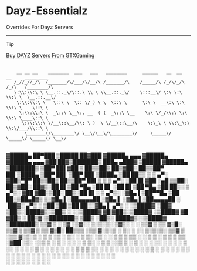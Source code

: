 # Dayz-Essentialz
Overrides For Dayz Servers 

<hr/>


> [!TIP]
><a href="https://www.gtxgaming.co.uk/clientarea/aff.php?aff=3320">Buy DAYZ Servers From GTXGaming</a>

##

        __ __ __    ________  ___   ___   ________      ______   __  __   __     _________  
       /_//_//_/\  /_______/\/___/\/__/\ /_______/\    /_____/\ /_/\/_/\ /_/\   /________/\ 
       \:\\:\\:\ \ \__.::._\/\::.\ \\ \ \\__.::._\/    \:::__\/ \:\ \:\ \\:\ \  \__.::.__\/ 
        \:\\:\\:\ \   \::\ \  \:: \/_) \ \  \::\ \      \:\ \  __\:\ \:\ \\:\ \    \::\ \   
         \:\\:\\:\ \  _\::\ \__\:. __  ( (  _\::\ \__    \:\ \/_/\\:\ \:\ \\:\ \____\::\ \  
          \:\\:\\:\ \/__\::\__/\\: \ )  \ \/__\::\__/\    \:\_\ \ \\:\_\:\ \\:\/___/\\::\ \ 
           \_______\/\________\/ \__\/\__\/\________\/     \_____\/ \_____\/ \_____\/ \__\/ 

##                                                                                                                                                                        
                                                                                                                                                                                 
▓█████▄  ██▀███   ▒█████   ██▓███  ▓█████▄  ▄▄▄      ▓█████▄    ▓█████▄  ▄▄▄     ▓██   ██▓▒███████▒    ███▄ ▄███▓ ▒█████  ▓█████▄ ▒███████▒
▒██▀ ██▌▓██ ▒ ██▒▒██▒  ██▒▓██░  ██▒▒██▀ ██▌▒████▄    ▒██▀ ██▌   ▒██▀ ██▌▒████▄    ▒██  ██▒▒ ▒ ▒ ▄▀░   ▓██▒▀█▀ ██▒▒██▒  ██▒▒██▀ ██▌▒ ▒ ▒ ▄▀░
░██   █▌▓██ ░▄█ ▒▒██░  ██▒▓██░ ██▓▒░██   █▌▒██  ▀█▄  ░██   █▌   ░██   █▌▒██  ▀█▄   ▒██ ██░░ ▒ ▄▀▒░    ▓██    ▓██░▒██░  ██▒░██   █▌░ ▒ ▄▀▒░ 
░▓█▄   ▌▒██▀▀█▄  ▒██   ██░▒██▄█▓▒ ▒░▓█▄   ▌░██▄▄▄▄██ ░▓█▄   ▌   ░▓█▄   ▌░██▄▄▄▄██  ░ ▐██▓░  ▄▀▒   ░   ▒██    ▒██ ▒██   ██░░▓█▄   ▌  ▄▀▒   ░
░▒████▓ ░██▓ ▒██▒░ ████▓▒░▒██▒ ░  ░░▒████▓  ▓█   ▓██▒░▒████▓    ░▒████▓  ▓█   ▓██▒ ░ ██▒▓░▒███████▒   ▒██▒   ░██▒░ ████▓▒░░▒████▓ ▒███████▒
 ▒▒▓  ▒ ░ ▒▓ ░▒▓░░ ▒░▒░▒░ ▒▓▒░ ░  ░ ▒▒▓  ▒  ▒▒   ▓▒█░ ▒▒▓  ▒     ▒▒▓  ▒  ▒▒   ▓▒█░  ██▒▒▒ ░▒▒ ▓░▒░▒   ░ ▒░   ░  ░░ ▒░▒░▒░  ▒▒▓  ▒ ░▒▒ ▓░▒░▒
 ░ ▒  ▒   ░▒ ░ ▒░  ░ ▒ ▒░ ░▒ ░      ░ ▒  ▒   ▒   ▒▒ ░ ░ ▒  ▒     ░ ▒  ▒   ▒   ▒▒ ░▓██ ░▒░ ░░▒ ▒ ░ ▒   ░  ░      ░  ░ ▒ ▒░  ░ ▒  ▒ ░░▒ ▒ ░ ▒
 ░ ░  ░   ░░   ░ ░ ░ ░ ▒  ░░        ░ ░  ░   ░   ▒    ░ ░  ░     ░ ░  ░   ░   ▒   ▒ ▒ ░░  ░ ░ ░ ░ ░   ░      ░   ░ ░ ░ ▒   ░ ░  ░ ░ ░ ░ ░ ░
   ░       ░         ░ ░              ░          ░  ░   ░          ░          ░  ░░ ░       ░ ░              ░       ░ ░     ░      ░ ░    
 ░                                  ░                 ░          ░                ░ ░     ░                                ░      ░        
 
 
